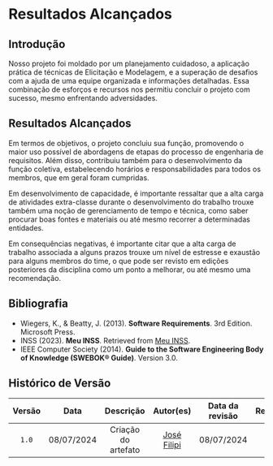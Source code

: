 
# Resultados Alcançados

## Introdução

Nosso projeto foi moldado por um planejamento cuidadoso, a aplicação prática de técnicas de Elicitação e Modelagem, e a superação de desafios com a ajuda de uma equipe organizada e informações detalhadas. Essa combinação de esforços e recursos nos permitiu concluir o projeto com sucesso, mesmo enfrentando adversidades.

## Resultados Alcançados

Em termos de objetivos, o projeto concluiu sua função, promovendo o maior uso possível de abordagens de etapas do processo de engenharia de requisitos. Além disso, contribuiu também para o desenvolvimento da função coletiva, estabelecendo horários e responsabilidades para todos os membros, que em geral foram cumpridas.

Em desenvolvimento de capacidade, é importante ressaltar que a alta carga de atividades extra-classe durante o desenvolvimento do trabalho trouxe também uma noção de gerenciamento de tempo e técnica, como saber procurar boas fontes e materiais ou até mesmo recorrer a determinadas entidades. 

Em consequências negativas, é importante citar que a alta carga de trabalho associada a alguns prazos trouxe um nível de estresse e exaustão para alguns membros do time, o que pode ser revisto em edições posteriores da disciplina como um ponto a melhorar, ou até mesmo uma recomendação.

## Bibliografia

- Wiegers, K., & Beatty, J. (2013). **Software Requirements**. 3rd Edition. Microsoft Press.
- INSS (2023). **Meu INSS**. Retrieved from [Meu INSS](https://meu.inss.gov.br/).
- IEEE Computer Society (2014). **Guide to the Software Engineering Body of Knowledge (SWEBOK® Guide)**. Version 3.0.

## Histórico de Versão

| Versão | Data | Descrição | Autor(es) | Data da revisão | Revisor(es) |
| :--: | :--: | :--: | :--: | :--: | :--: |
| `1.0`  | 08/07/2024 | Criação do artefato| [José Filipi](https://github.com/JoseFilipi) | 08/07/2024 |[Bianca Castro](https://github.com/BiancaPatrocinio7) |

